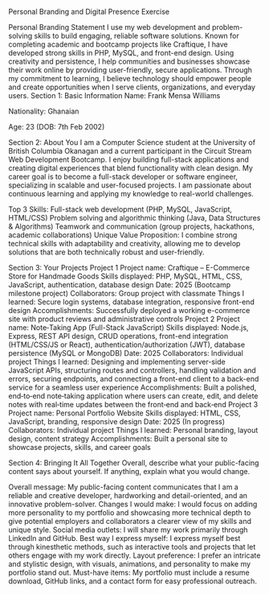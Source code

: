 Personal Branding and Digital Presence Exercise

Personal Branding Statement
I use my web development and problem-solving skills to build engaging, reliable software solutions. Known for completing academic and bootcamp projects like Craftique, I have developed strong skills in PHP, MySQL, and front-end design. Using creativity and persistence, I help communities and businesses showcase their work online by providing user-friendly, secure applications. Through my commitment to learning, I believe technology should empower people and create opportunities when I serve clients, organizations, and everyday users.
Section 1: Basic Information
Name: Frank Mensa Williams

Nationality: Ghanaian

Age: 23  (DOB: 7th Feb 2002)

Section 2: About You
I am a Computer Science student at the University of British Columbia Okanagan and a current participant in the Circuit Stream Web Development Bootcamp. I enjoy building full-stack applications and creating digital experiences that blend functionality with clean design. My career goal is to become a full-stack developer or software engineer, specializing in scalable and user-focused projects. I am passionate about continuous learning and applying my knowledge to real-world challenges.

Top 3 Skills:
Full-stack web development (PHP, MySQL, JavaScript, HTML/CSS)
Problem solving and algorithmic thinking (Java, Data Structures & Algorithms)
Teamwork and communication (group projects, hackathons, academic collaborations)
Unique Value Proposition:
I combine strong technical skills with adaptability and creativity, allowing me to develop solutions that are both technically robust and user-friendly.


Section 3: Your Projects
Project 1
Project name: Craftique – E-Commerce Store for Handmade Goods
Skills displayed: PHP, MySQL, HTML, CSS, JavaScript, authentication, database design
Date: 2025 (Bootcamp milestone project)
Collaborators: Group project with classmate
Things I learned: Secure login systems, database integration, responsive front-end design
Accomplishments: Successfully deployed a working e-commerce site with product reviews and administrative controls
Project 2
Project name: Note‑Taking App (Full-Stack JavaScript) 
Skills displayed: Node.js, Express, REST API design, CRUD operations, front-end integration (HTML/CSS/JS or React), authentication/authorization (JWT), database persistence (MySQL or MongoDB) 
Date: 2025 
Collaborators: Individual project 
Things I learned: Designing and implementing server-side JavaScript APIs, structuring routes and controllers, handling validation and errors, securing endpoints, and connecting a front-end client to a back-end service for a seamless user experience 
Accomplishments: Built a polished, end‑to‑end note‑taking application where users can create, edit, and delete notes with real‑time updates between the front‑end and back‑end 
Project 3
Project name: Personal Portfolio Website
Skills displayed: HTML, CSS, JavaScript, branding, responsive design
Date: 2025 (In progress)
Collaborators: Individual project
Things I learned: Personal branding, layout design, content strategy
Accomplishments: Built a personal site to showcase projects, skills, and career goals

Section 4:  Bringing It All Together
Overall, describe what your public-facing content says about yourself. If anything, explain what you would change.

Overall message:
My public-facing content communicates that I am a reliable and creative developer, hardworking and detail-oriented, and an innovative problem-solver.
Changes I would make:
I would focus on adding more personality to my portfolio and showcasing more technical depth to give potential employers and collaborators a clearer view of my skills and unique style.
Social media outlets:
I will share my work primarily through LinkedIn and GitHub.
Best way I express myself:
I express myself best through kinesthetic methods, such as interactive tools and projects that let others engage with my work directly.
Layout preference:
I prefer an intricate and stylistic design, with visuals, animations, and personality to make my portfolio stand out.
Must-have items:
My portfolio must include a resume download, GitHub links, and a contact form for easy professional outreach.

